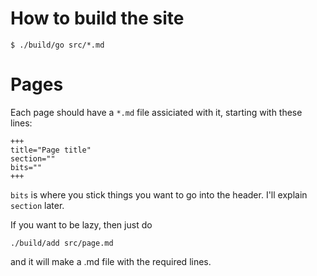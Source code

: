 How to build the site
=====================

	$ ./build/go src/*.md

Pages
=====

Each page should have a `*.md` file assiciated with it, starting with these lines:

	+++
	title="Page title"
	section=""
	bits=""
	+++

`bits` is where you stick things you want to go into the header. I'll explain `section` later.

If you want to be lazy, then just do 

	./build/add src/page.md

and it will make a .md file with the required lines.
